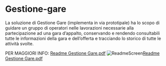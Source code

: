 # Gestione-gare
La soluzione di Gestione Gare (implementa in via prototipale) ha lo scopo di guidare un gruppo di operatori nelle lavorazioni necessarie alla partecipazione ad una gara d’appalto, conservando e rendendo consultabili tutte le informazioni della gara e dell’offerta e tracciando lo storico di tutte le attività svolte.

PER MAGGIORI INFO: [Readme Gestione Gare.pdf](https://github.com/Jamio-openwork/Gestione-Gare/files/6848490/Readme.Gestione.Gare.pdf)
![ReadmeScreen](https://user-images.githubusercontent.com/86653778/126309052-6670eacb-2268-447a-b055-f5152133ca11.png)[Readme Gestione Gare.pdf](https://github.com/Jamio-openwork/Gestione-Gare/files/6848482/Readme.Gestione.Gare.pdf)
